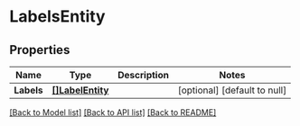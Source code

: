 # LabelsEntity

## Properties
Name | Type | Description | Notes
------------ | ------------- | ------------- | -------------
**Labels** | [**[]LabelEntity**](LabelEntity.md) |  | [optional] [default to null]

[[Back to Model list]](../README.md#documentation-for-models) [[Back to API list]](../README.md#documentation-for-api-endpoints) [[Back to README]](../README.md)

